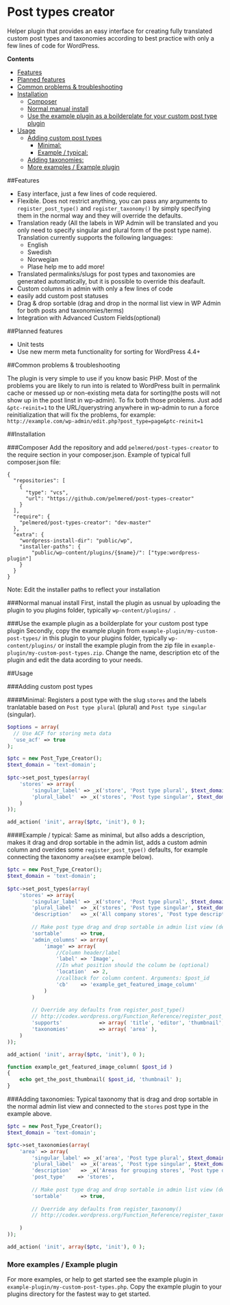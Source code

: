 # Post types creator
Helper plugin that provides an easy interface for creating fully translated custom post types and taxonomies according to best practice with only a few lines of code for WordPress.

<!-- Generated by doctoc (https://github.com/thlorenz/doctoc) -->
<!-- START doctoc generated TOC please keep comment here to allow auto update -->
<!-- DON'T EDIT THIS SECTION, INSTEAD RE-RUN doctoc TO UPDATE -->
**Contents**

- [Features](#features)
- [Planned features](#planned-features)
- [Common problems & troubleshooting](#common-problems-&-troubleshooting)
- [Installation](#installation)
  - [Composer](#composer)
  - [Normal manual install](#normal-manual-install)
  - [Use the example plugin as a boilderplate for your custom post type plugin](#use-the-example-plugin-as-a-boilderplate-for-your-custom-post-type-plugin)
- [Usage](#usage)
  - [Adding custom post types](#adding-custom-post-types)
    - [Minimal:](#minimal)
    - [Example / typical:](#example--typical)
  - [Adding taxonomies:](#adding-taxonomies)
  - [More examples / Example plugin](#more-examples--example-plugin)

<!-- END doctoc generated TOC please keep comment here to allow auto update -->

##Features
- Easy interface, just a few lines of code requiered.
- Flexible. Does not restrict anything, you can pass any arguments to ` register_post_type() ` and ` register_taxonomy() ` by simply specifying them in the normal way and they will override the defaults. 
- Translation ready (All the labels in WP Admin will be translated and you only need to specify singular and plural form of the post type name). Translation currently supports the following languages:
  - English
  - Swedish
  - Norwegian
  - Plase help me to add more! 
- Translated permalinks/slugs for post types and taxonomies are generated automatically, but it is possible to override this deafault. 
- Custom columns in admin with only a few lines of code
- easily add custom post statuses
- Drag & drop sortable (drag and drop in the normal list view in WP Admin for both posts and taxonomies/terms)
- Integration with Advanced Custom Fields(optional)

##Planned features
- Unit tests
- Use new merm meta functionality for sorting for WordPress 4.4+

##Common problems & troubleshooting

The plugin is very simple to use if you know basic PHP. Most of the problems you are likely to run into is related to WordPress built in permalink cache or messed up or non-existing meta data for sorting(the posts will not show up in the post linst in wp-admin). To fix both those problems. Just add `&ptc-reinit=1` to the URL/querystring anywhere in wp-admin to run a force reinitialization that will fix the problems, for example: `http://example.com/wp-admin/edit.php?post_type=page&ptc-reinit=1`

##Installation

###Composer
Add the repository and add ` pelmered/post-types-creator ` to the require section in your composer.json. Example of typical full composer.json file:

```
{
  "repositories": [
    {
      "type": "vcs",
      "url": "https://github.com/pelmered/post-types-creator"
    }
  ],
  "require": {
    "pelmered/post-types-creator": "dev-master"
  },
  "extra": {
    "wordpress-install-dir": "public/wp",
    "installer-paths": {
        "public/wp-content/plugins/{$name}/": ["type:wordpress-plugin"]
    }
  }
}
```
Note: Edit the installer paths to reflect your installation

###Normal manual install
First, install the plugin as usnual by uploading the plugin to you plugins folder, typically ` wp-content/plugins/  `.

###Use the example plugin as a boilderplate for your custom post type plugin
Secondly, copy the example plugin from ` example-plugin/my-custom-post-types/ ` in this plugin to your plugins folder, typically ` wp-content/plugins/ ` or install the example plugin from the zip file in  ` example-plugin/my-custom-post-types.zip `. Change the name, description etc of the plugin and edit the data acording to your needs.

##Usage

###Adding custom post types

####Minimal:
Registers a post type with the slug ` stores ` and the labels tranlatable based on ` Post type plural ` (plural) and ` Post type singular ` (singular).

```php
$options = array(
  // Use ACF for storing meta data
  'use_acf' => true
);

$ptc = new Post_Type_Creator();
$text_domain = 'text-domain';
        
$ptc->set_post_types(array(
    'stores' => array(
        'singular_label' => _x('store', 'Post type plural', $text_domain),
        'plural_label'  => _x('stores', 'Post type singular', $text_domain)
    )
));

add_action( 'init', array($ptc, 'init'), 0 );
```

####Example / typical:
Same as minimal, but allso adds a description, makes it drag and drop sortable in the admin list, adds a custom admin column and overides some ` register_post_type() ` defaults, for example connecting the taxonomy ` area `(see example below).

```php
$ptc = new Post_Type_Creator();
$text_domain = 'text-domain';
        
$ptc->set_post_types(array(
    'stores' => array(
        'singular_label' => _x('store', 'Post type plural', $text_domain),
        'plural_label'  => _x('stores', 'Post type singular', $text_domain),
        'description'   => _x('All company stores', 'Post type description', $text_domain),
        
        // Make post type drag and drop sortable in admin list view (default: false)
        'sortable'      => true,
        'admin_columns' => array(
            'image' => array(
                //Column header/label
                'label' => 'Image',
                //In what position should the column be (optional)
                'location'  => 2,
                //callback for column content. Arguments: $post_id
                'cb'    => 'example_get_featured_image_column' 
            )
        )
        
        // Override any defaults from register_post_type()
        // http://codex.wordpress.org/Function_Reference/register_post_type
        'supports'            => array( 'title', 'editor', 'thumbnail',),
        'taxonomies'          => array( 'area' ),
    )
));

add_action( 'init', array($ptc, 'init'), 0 );

function example_get_featured_image_column( $post_id )
{
    echo get_the_post_thumbnail( $post_id, 'thumbnail' );
}
```

###Adding taxonomies:
Typical taxonomy that is drag and drop sortable in the normal admin list view and connected to the ` stores ` post type in the example above.

```php
$ptc = new Post_Type_Creator();
$text_domain = 'text-domain';

$ptc->set_taxonomies(array(
    'area' => array(
        'singular_label' => _x('area', 'Post type plural', $text_domain),
        'plural_label'  => _x('areas', 'Post type singular', $text_domain),
        'description'   => _x('Areas for grouping stores', 'Post type description', $text_domain),
        'post_type'    => 'stores',
        
        // Make post type drag and drop sortable in admin list view (default: false). Affects all get_terms()-queries
        'sortable'      => true,
        
        // Override any defaults from register_taxonomy()
        // http://codex.wordpress.org/Function_Reference/register_taxonomy
        
    )
));

add_action( 'init', array($ptc, 'init'), 0 );
```

### More examples / Example plugin
For more examples, or help to get started see the example plugin in ` example-plugin/my-custom-post-types.php `. Copy the example plugin to your plugins directory for the fastest way to get started.
